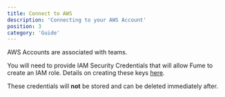 ```yaml
---
title: Connect to AWS 
description: 'Connecting to your AWS Account'
position: 3
category: 'Guide'
---
```



AWS Accounts are associated with teams.

You will need to provide IAM Security Credentials that will allow Fume to create an IAM role.  Details on creating these keys [here](https://docs.aws.amazon.com/IAM/latest/UserGuide/id_credentials_access-keys.html#Using_CreateAccessKey).

<alert type="info">

These credentials will __not__ be stored and can be deleted immediately after.

</alert>
